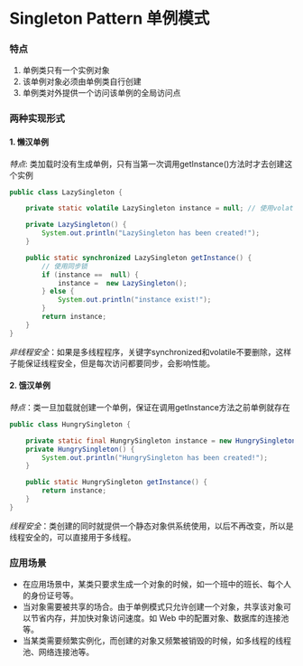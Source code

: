 # Singleton Pattern 单例模式
### 特点
1. 单例类只有一个实例对象
2. 该单例对象必须由单例类自行创建
3. 单例类对外提供一个访问该单例的全局访问点

### 两种实现形式
#### 1. 懒汉单例
*特点*: 类加载时没有生成单例，只有当第一次调用getInstance()方法时才去创建这个实例

```java
public class LazySingleton {

    private static volatile LazySingleton instance = null; // 使用volatile，保证在instance在所有线程中同步

    private LazySingleton() {
        System.out.println("LazySingleton has been created!");
    }

    public static synchronized LazySingleton getInstance() {
        // 使用同步锁
        if (instance ==  null) {
            instance =  new LazySingleton();
        } else {
            System.out.println("instance exist!");
        }
        return instance;
    }
}
```
*非线程安全*：如果是多线程程序，关键字synchronized和volatile不要删除，这样子能保证线程安全，但是每次访问都要同步，会影响性能。

#### 2. 饿汉单例
*特点*：类一旦加载就创建一个单例，保证在调用getInstance方法之前单例就存在
```java
public class HungrySingleton {

    private static final HungrySingleton instance = new HungrySingleton();
    private HungrySingleton() {
        System.out.println("HungrySingleton has been created!");
    }

    public static HungrySingleton getInstance() {
        return instance;
    }
}
```
*线程安全*：类创建的同时就提供一个静态对象供系统使用，以后不再改变，所以是线程安全的，可以直接用于多线程。

### 应用场景
- 在应用场景中，某类只要求生成一个对象的时候，如一个班中的班长、每个人的身份证号等。
- 当对象需要被共享的场合。由于单例模式只允许创建一个对象，共享该对象可以节省内存，并加快对象访问速度。如 Web 中的配置对象、数据库的连接池等。
- 当某类需要频繁实例化，而创建的对象又频繁被销毁的时候，如多线程的线程池、网络连接池等。